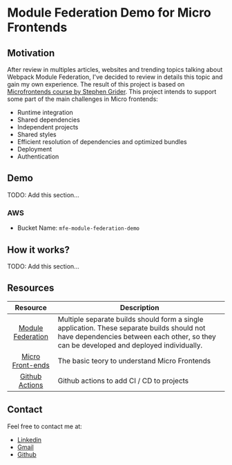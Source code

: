 # Module Federation Demo for Micro Frontends

## Motivation

After review in multiples articles, websites and trending topics talking about Webpack Module Federation, I've decided to review in details this topic and gain my own experience. The result of this project is based on [Microfrontends course by Stephen Grider](https://www.udemy.com/course/microfrontend-course). This project intends to support some part of the main challenges in Micro frontends:

- Runtime integration
- Shared dependencies
- Independent projects
- Shared styles
- Efficient resolution of dependencies and optimized bundles
- Deployment
- Authentication

## Demo

TODO: Add this section...

### AWS

- Bucket Name: `mfe-module-federation-demo`

## How it works?

TODO: Add this section...

## Resources

|                                                        Resource                                                        | Description                                                                                                                                                                           |
| :--------------------------------------------------------------------------------------------------------------------: | ------------------------------------------------------------------------------------------------------------------------------------------------------------------------------------- |
|                        [Module Federation](https://webpack.js.org/concepts/module-federation/)                         | Multiple separate builds should form a single application. These separate builds should not have dependencies between each other, so they can be developed and deployed individually. |
|                                  [Micro Front-ends](https://micro-frontends-es.org/)                                   | The basic teory to understand Micro Frontends                                                                                                                                         |
| [Github Actions](https://docs.github.com/es/free-pro-team@latest/actions/reference/workflow-syntax-for-github-actions) | Github actions to add CI / CD to projects                                                                                                                                             |

## Contact

Feel free to contact me at:

- [Linkedin](https://www.linkedin.com/in/edwintorresdeveloper/)
- [Gmail](mailto:codesandtags@gmail.com)
- [Github](https://github.com/codesandtags)
